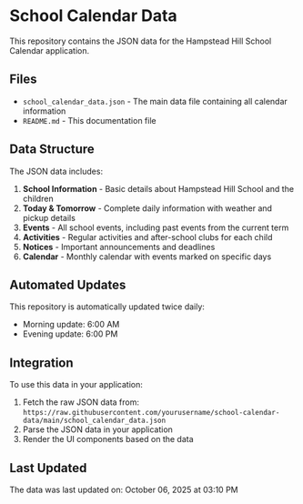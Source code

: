 # School Calendar Data

This repository contains the JSON data for the Hampstead Hill School Calendar application.

## Files

- `school_calendar_data.json` - The main data file containing all calendar information
- `README.md` - This documentation file

## Data Structure

The JSON data includes:

1. **School Information** - Basic details about Hampstead Hill School and the children
2. **Today & Tomorrow** - Complete daily information with weather and pickup details
3. **Events** - All school events, including past events from the current term
4. **Activities** - Regular activities and after-school clubs for each child
5. **Notices** - Important announcements and deadlines
6. **Calendar** - Monthly calendar with events marked on specific days

## Automated Updates

This repository is automatically updated twice daily:
- Morning update: 6:00 AM
- Evening update: 6:00 PM

## Integration

To use this data in your application:

1. Fetch the raw JSON data from: `https://raw.githubusercontent.com/yourusername/school-calendar-data/main/school_calendar_data.json`
2. Parse the JSON data in your application
3. Render the UI components based on the data

## Last Updated

The data was last updated on: October 06, 2025 at 03:10 PM
